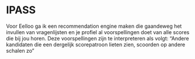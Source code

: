 # IPASS
Voor Eelloo ga ik een recommendation engine maken die gaandeweg het invullen van vragenlijsten en je profiel al voorspellingen doet van alle scores die bij jou horen. Deze voorspellingen zijn te interpreteren als volgt: “Andere kandidaten die een dergelijk scorepatroon lieten zien, scoorden op andere schalen zo” 
